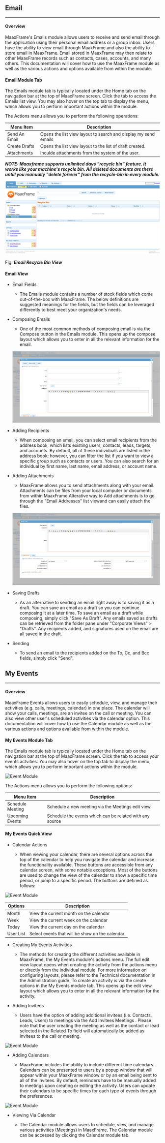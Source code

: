 ## Email

---

#### Overview

MaaxFrame's Emails module allows users to receive and send email through the application using their personal email address or a group inbox. Users have the ability to view email through MaaxFrame and also the ability to store email in MaaxFrame. Email stored in MaaxFrame may then relate to other MaaxFrame records such as contacts, cases, accounts, and many others. This documentation will cover how to use the MaaxFrame module as well as the various actions and options available from within the module.


#### Email Module Tab

The Emails module tab is typically located under the Home tab on the navigation bar at the top of MaaxFrame screen. Click the tab to access the Emails list view. You may also hover on the top tab to display the menu, which allows you to perform important actions within the module.

The Actions menu allows you to perform the following operations:

Menu Item | Description
---|---
Send An Email | Opens the list view layout to search and display my send emails
Create Drafts | Opens the list view layout to the list of draft created.
Attachments | Inculde attachments from the system of the user.

***NOTE:  Maaxframe supports unlimited days "recycle bin" feature.  It works like your machine's recycle bin. All deleted documents are there untill you manually "delete forever" from the recycle-bin in every module.***

![Email Description](/img/email3.png)

Fig. ***Email Recycle Bin View*** 

#### Email View

- Email Fields

   - The Emails module contains a number of stock fields which come out-of-the-box with MaaxFrame. The below definitions are suggested meanings for the fields, but the fields can be leveraged differently to best meet your organization's needs.

- Composing Emails

   - One of the most common methods of composing email is via the Compose button in the Emails module. This opens up the compose layout which allows you to enter in all the relevant information for the email.

   ![Email Creation](/img/email1.png)

- Adding Recipients

  - When composing an email, you can select email recipients from the address book, which lists existing users, contacts, leads, targets, and accounts. By default, all of these individuals are listed in the address book; however, you can filter the list if you want to view a specific group such as contacts or users. You can also search for an individual by first name, last name, email address, or account name.

- Adding Attachments

  - MaaxFrame allows you to send attachments along with your email. Attachments can be files from your local computer or documents from within MaaxFrame.Alterative way to Add attachments is to go through the "Email Addresses" list viewand can easily attach the files.

  ![Email Creation1](/img/email2.png)

- Saving Drafts

  - As an alternative to sending an email right away is to saving it as a draft. You can save an email as a draft so you can continue composing it at a later time. To save an email as a draft while composing, simply click "Save As Draft". 
  Any emails saved as drafts can be retrieved from the folder pane under "Corporate Views" > "Drafts". Any recipients added, and signatures used on the email are all saved in the draft.

- Sending

  - To send an email to the recipients added on the To, Cc, and Bcc fields, simply click "Send".


 
## My Events

---

#### Overview

MaaxFrame Events allows users to easily schedule, view, and manage their activities (e.g. calls, meetings, calendar) in one place. The calendar will show your calls, meetings, are an invitee on the call or meeting. You can also view other user's scheduled activities via the calendar option. This documentation will cover how to use the Calendar module as well as the various actions and options available from within the module.

#### My Events Module Tab

The Emails module tab is typically located under the Home tab on the navigation bar at the top of MaaxFrame screen. Click the tab to access your events actvities. You may also hover on the top tab to display the menu, which allows you to perform important actions within the module.

![Event Module](/img/home_events)

The Actions menu allows you to perform the following options:

Menu Item | Description
---|---
Schedule Meeting | Schedule a new meeting via the Meetings edit view
Upcoming Events | Schedule the events which can be related with any source

#### My Events Quick View

- Calendar Actions

  - When viewing your calendar, there are several options across the top of the calendar to help you navigate the calendar and increase the functionality available. These buttons are accessible from any calendar screen, with some notable exceptions. Most of the buttons are used to change the view of the calendar to show a specific time period, or jump to a specific period. The buttons are defined as follows:


![Event Module](/img/events1)

Options | Description
---|---
Month | View the current month on the calendar
Week |  View the current week on the calendar
Today | View the current day on the calendar
User List | Select events that will be show on the calendar.


- Creating My Events Activities

  - The methods for creating the different activities available in MaaxFrame, the My Events module's actions menu. The full edit view layout opens when creating the activity from the actions menu or directly from the individual module. For more information on configuring layouts, please refer to the Technical documentation in the Administration guide.
To create an activity is via the create options in the My Events module tab. This opens up the edit view layout which allows you to enter in all the relevant information for the activity.

- Adding Invitees

  - Users have the option of adding additional invitees (i.e. Contacts, Leads, Users) to meetings via the Add Invitees Meetings . Please note that the user creating the  meeting as well as the contact or lead selected in the Related To field will automatically be added as invitees to the call or meeting.


![Event Module](/img/events2)

- Adding Calendars

  - MaaxFrame includes the ability to include different time calendars. Calendars can be presented to users by a popup window that will appear within your MaaxFrame window or by an email being sent to all of the invitees. By default, reminders have to be manually added to meetings upon creating or editing the activity. Users can update their calendars to be specific times for each type of events through the preferences.

![Event Module](/img/events3)

- Viewing Via Calendar

  - The Calendar module allows users to schedule, view, and manage various activities (Meetings) in MaaxFrame. The Calendar module can be accessed by clicking the Calendar module tab.

  







